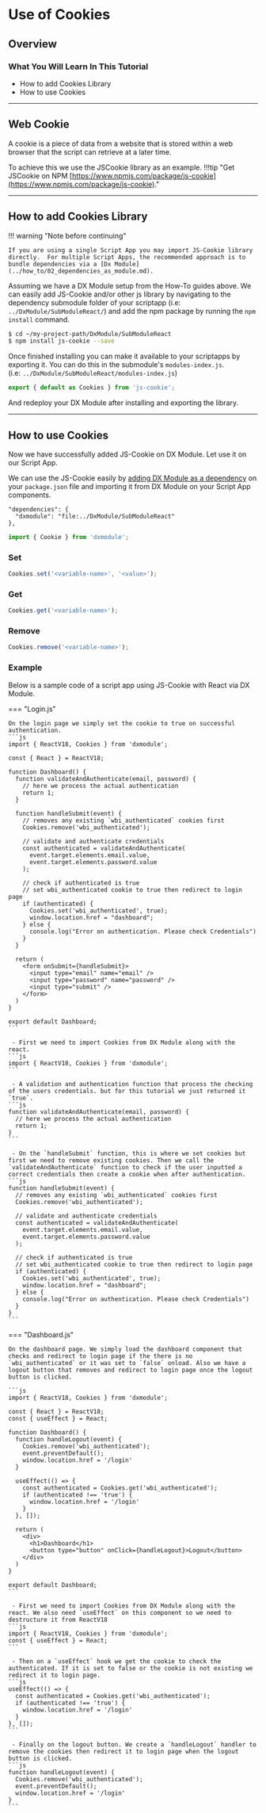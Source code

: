 # Use of Cookies

## Overview

### What You Will Learn In This Tutorial
 - How to add Cookies Library
 - How to use Cookies

---

## Web Cookie

A cookie is a piece of data from a website that is stored within a web browser that the script can retrieve at a later time. 

To achieve this we use the JSCookie library as an example.
!!!tip "Get JSCookie on NPM [https://www.npmjs.com/package/js-cookie](https://www.npmjs.com/package/js-cookie)."

---

## How to add Cookies Library

!!! warning "Note before continuing"

    If you are using a single Script App you may import JS-Cookie library directly.  For multiple Script Apps, the recommended approach is to bundle dependencies via a [Dx Module](../how_to/02_dependencies_as_module.md).

Assuming we have a DX Module setup from the How-To guides above. We can easily add JS-Cookie and/or other js library by navigating to the dependency submodule folder of your scriptapp (i.e: `../DxModule/SubModuleReact/`) and add the npm package by running the `npm install` command.

```bash
$ cd ~/my-project-path/DxModule/SubModuleReact
$ npm install js-cookie --save
```

Once finished installing you can make it available to your scriptapps by exporting it. You can do this in the submodule's `modules-index.js`. <br> (i.e: `../DxModule/SubModuleReact/modules-index.js`)

```js
export { default as Cookies } from 'js-cookie';
```

And redeploy your DX Module after installing and exporting the library.

---

## How to use Cookies

Now we have successfully added JS-Cookie on DX Module. Let use it on our Script App.

We can use the JS-Cookie easily by [adding DX Module as a dependency](../how_to/03_apps_excluding_dependencies.md) on your `package.json` file and importing it from DX Module on your Script App components. 

```
"dependencies": {
  "dxmodule": "file:../DxModule/SubModuleReact"
},
```

```js
import { Cookie } from 'dxmodule';
```

### Set

```js
Cookies.set('<variable-name>', '<value>');
```

### Get

```js
Cookies.get('<variable-name>');
```

### Remove

```js
Cookies.remove('<variable-name>');
```

### Example

Below is a sample code of a script app using JS-Cookie with React via DX Module.

=== "Login.js"

    On the login page we simply set the cookie to true on successful authentication.
    ```js
    import { ReactV18, Cookies } from 'dxmodule';
    
    const { React } = ReactV18;
    
    function Dashboard() {
      function validateAndAuthenticate(email, password) {
        // here we process the actual authentication
        return 1;
      }
      
      function handleSubmit(event) {
        // removes any existing `wbi_authenticated` cookies first
        Cookies.remove('wbi_authenticated');
        
        // validate and authenticate credentials
        const authenticated = validateAndAuthenticate(
          event.target.elements.email.value,
          event.target.elements.password.value
        );
    
        // check if authenticated is true
        // set wbi_authenticated cookie to true then redirect to login page
        if (authenticated) {
          Cookies.set('wbi_authenticated', true);
          window.location.href = "dashboard";
        } else {
          console.log("Error on authentication. Please check Credentials")
        }
      }
      
      return (
        <form onSubmit={handleSubmit}>
          <input type="email" name="email" />
          <input type="password" name="password" />
          <input type="submit" />
        </form>
      )
    }
    
    export default Dashboard;
    ```

     - First we need to import Cookies from DX Module along with the react.
    ```js
    import { ReactV18, Cookies } from 'dxmodule';
    ```

     - A validation and authentication function that process the checking of the users credentials. but for this tutorial we just returned it `true`.
    ```js
    function validateAndAuthenticate(email, password) {
      // here we process the actual authentication
      return 1;
    }
    ```

     - On the `handleSubmit` function, this is where we set cookies but first we need to remove existing cookies. Then we call the `validateAndAuthenticate` function to check if the user inputted a correct credentials then create a cookie when after authentication.
    ```js
    function handleSubmit(event) {
      // removes any existing `wbi_authenticated` cookies first
      Cookies.remove('wbi_authenticated');
    
      // validate and authenticate credentials
      const authenticated = validateAndAuthenticate(
        event.target.elements.email.value,
        event.target.elements.password.value
      );
    
      // check if authenticated is true
      // set wbi_authenticated cookie to true then redirect to login page
      if (authenticated) {
        Cookies.set('wbi_authenticated', true);
        window.location.href = "dashboard";
      } else {
        console.log("Error on authentication. Please check Credentials")
      }
    }
    ```

=== "Dashboard.js"

    On the dashboard page. We simply load the dashboard component that checks and redirect to login page if the there is no `wbi_authenticated` or it was set to `false` onload. Also we have a logout button that removes and redirect to login page once the logout button is clicked.

    ```js
    import { ReactV18, Cookies } from 'dxmodule';
    
    const { React } = ReactV18;
    const { useEffect } = React;
    
    function Dashboard() {
      function handleLogout(event) {
        Cookies.remove('wbi_authenticated');
        event.preventDefault();
        window.location.href = '/login'
      }

      useEffect(() => {
        const authenticated = Cookies.get('wbi_authenticated');
        if (authenticated !== 'true') {
          window.location.href = '/login'
        }
      }, []);
    
      return (
        <div>
          <h1>Dashboard</h1>
          <button type="button" onClick={handleLogout}>Logout</button>
        </div>
      )
    }
    
    export default Dashboard;
    ```

     - First we need to import Cookies from DX Module along with the react. We also need `useEffect` on this component so we need to destructure it from ReactV18
    ```js
    import { ReactV18, Cookies } from 'dxmodule';
    const { useEffect } = React;
    ```

     - Then on a `useEffect` hook we get the cookie to check the authenticated. If it is set to false or the cookie is not existing we redirect it to login page.
    ```js
    useEffect(() => {
      const authenticated = Cookies.get('wbi_authenticated');
      if (authenticated !== 'true') {
        window.location.href = '/login'
      }
    }, []);
    ```

     - Finally on the logout button. We create a `handleLogout` handler to remove the cookies then redirect it to login page when the logout button is clicked.
    ```js
    function handleLogout(event) {
      Cookies.remove('wbi_authenticated');
      event.preventDefault();
      window.location.href = '/login'
    }
    ```
